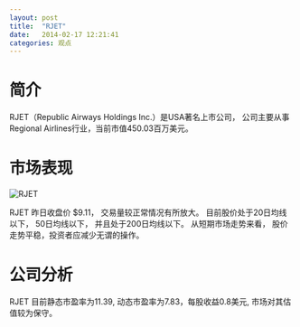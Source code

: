 ```yaml
---
layout: post
title:  "RJET"
date:   2014-02-17 12:21:41
categories: 观点
---
```


# 简介
RJET（Republic Airways Holdings Inc.）是USA著名上市公司，
公司主要从事Regional Airlines行业，当前市值450.03百万美元。

# 市场表现

![RJET](http://finviz.com/chart.ashx?t=RJET&ty=c&ta=1&p=d&s=l)

RJET 昨日收盘价 $9.11，
交易量较正常情况有所放大。
目前股价处于20日均线以下，
50日均线以下，
并且处于200日均线以下。
从短期市场走势来看，
股价走势平稳，投资者应减少无谓的操作。

# 公司分析
RJET 目前静态市盈率为11.39, 动态市盈率为7.83，每股收益0.8美元,
市场对其估值较为保守。
